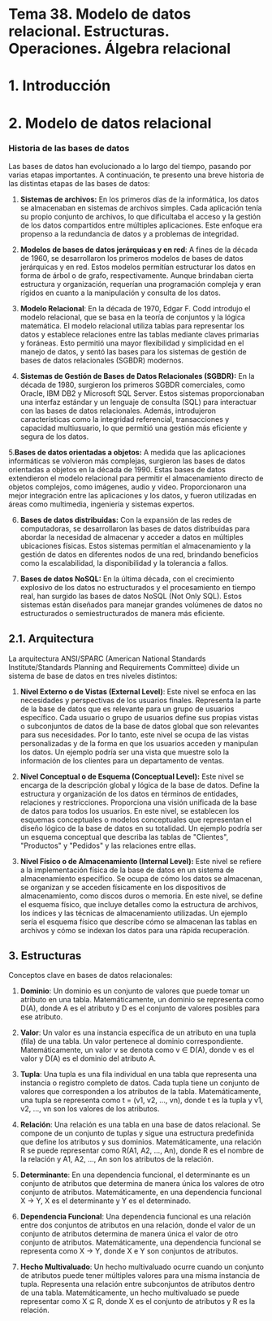 # Tema 38. Modelo de datos relacional. Estructuras. Operaciones. Álgebra relacional
# 1. Introducción
# 2. Modelo de datos relacional
### Historia de las bases de datos

Las bases de datos han evolucionado a lo largo del tiempo, pasando por varias etapas importantes. A continuación, te presento una breve historia de las distintas etapas de las bases de datos:

1. **Sistemas de archivos:** En los primeros días de la informática, los datos se almacenaban en sistemas de archivos simples. Cada aplicación tenía su propio conjunto de archivos, lo que dificultaba el acceso y la gestión de los datos compartidos entre múltiples aplicaciones. Este enfoque era propenso a la redundancia de datos y a problemas de integridad.

2. **Modelos de bases de datos jerárquicas y en red**: A fines de la década de 1960, se desarrollaron los primeros modelos de bases de datos jerárquicas y en red. Estos modelos permitían estructurar los datos en forma de árbol o de grafo, respectivamente. Aunque brindaban cierta estructura y organización, requerían una programación compleja y eran rígidos en cuanto a la manipulación y consulta de los datos.

3. **Modelo Relacional**: En la década de 1970, Edgar F. Codd introdujo el modelo relacional, que se basa en la teoría de conjuntos y la lógica matemática. El modelo relacional utiliza tablas para representar los datos y establece relaciones entre las tablas mediante claves primarias y foráneas. Esto permitió una mayor flexibilidad y simplicidad en el manejo de datos, y sentó las bases para los sistemas de gestión de bases de datos relacionales (SGBDR) modernos.

4. **Sistemas de Gestión de Bases de Datos Relacionales (SGBDR):** En la década de 1980, surgieron los primeros SGBDR comerciales, como Oracle, IBM DB2 y Microsoft SQL Server. Estos sistemas proporcionaban una interfaz estándar y un lenguaje de consulta (SQL) para interactuar con las bases de datos relacionales. Además, introdujeron características como la integridad referencial, transacciones y capacidad multiusuario, lo que permitió una gestión más eficiente y segura de los datos.

5.**Bases de datos orientadas a objetos:** A medida que las aplicaciones informáticas se volvieron más complejas, surgieron las bases de datos orientadas a objetos en la década de 1990. Estas bases de datos extendieron el modelo relacional para permitir el almacenamiento directo de objetos complejos, como imágenes, audio y video. Proporcionaron una mejor integración entre las aplicaciones y los datos, y fueron utilizadas en áreas como multimedia, ingeniería y sistemas expertos.

6. **Bases de datos distribuidas:** Con la expansión de las redes de computadoras, se desarrollaron las bases de datos distribuidas para abordar la necesidad de almacenar y acceder a datos en múltiples ubicaciones físicas. Estos sistemas permitían el almacenamiento y la gestión de datos en diferentes nodos de una red, brindando beneficios como la escalabilidad, la disponibilidad y la tolerancia a fallos.

7. **Bases de datos NoSQL:** En la última década, con el crecimiento explosivo de los datos no estructurados y el procesamiento en tiempo real, han surgido las bases de datos NoSQL (Not Only SQL). Estos sistemas están diseñados para manejar grandes volúmenes de datos no estructurados o semiestructurados de manera más eficiente.

## 2.1. Arquitectura

La arquitectura ANSI/SPARC (American National Standards Institute/Standards Planning and Requirements Committee) divide un sistema de base de datos en tres niveles distintos:

1. **Nivel Externo o de Vistas (External Level)**: Este nivel se enfoca en las necesidades y perspectivas de los usuarios finales. Representa la parte de la base de datos que es relevante para un grupo de usuarios específico. Cada usuario o grupo de usuarios define sus propias vistas o subconjuntos de datos de la base de datos global que son relevantes para sus necesidades. Por lo tanto, este nivel se ocupa de las vistas personalizadas y de la forma en que los usuarios acceden y manipulan los datos. Un ejemplo podría ser una vista que muestre solo la información de los clientes para un departamento de ventas.

2. **Nivel Conceptual o de Esquema (Conceptual Level):** Este nivel se encarga de la descripción global y lógica de la base de datos. Define la estructura y organización de los datos en términos de entidades, relaciones y restricciones. Proporciona una visión unificada de la base de datos para todos los usuarios. En este nivel, se establecen los esquemas conceptuales o modelos conceptuales que representan el diseño lógico de la base de datos en su totalidad. Un ejemplo podría ser un esquema conceptual que describa las tablas de "Clientes", "Productos" y "Pedidos" y las relaciones entre ellas.

3. **Nivel Físico o de Almacenamiento (Internal Level):** Este nivel se refiere a la implementación física de la base de datos en un sistema de almacenamiento específico. Se ocupa de cómo los datos se almacenan, se organizan y se acceden físicamente en los dispositivos de almacenamiento, como discos duros o memoria. En este nivel, se define el esquema físico, que incluye detalles como la estructura de archivos, los índices y las técnicas de almacenamiento utilizadas. Un ejemplo sería el esquema físico que describe cómo se almacenan las tablas en archivos y cómo se indexan los datos para una rápida recuperación.

## 3. Estructuras

Conceptos clave en bases de datos relacionales:

1. **Dominio**: Un dominio es un conjunto de valores que puede tomar un atributo en una tabla. Matemáticamente, un dominio se representa como D(A), donde A es el atributo y D es el conjunto de valores posibles para ese atributo.

2. **Valor**: Un valor es una instancia específica de un atributo en una tupla (fila) de una tabla. Un valor pertenece al dominio correspondiente. Matemáticamente, un valor v se denota como v ∈ D(A), donde v es el valor y D(A) es el dominio del atributo A.

3. **Tupla**: Una tupla es una fila individual en una tabla que representa una instancia o registro completo de datos. Cada tupla tiene un conjunto de valores que corresponden a los atributos de la tabla. Matemáticamente, una tupla se representa como t = (v1, v2, ..., vn), donde t es la tupla y v1, v2, ..., vn son los valores de los atributos.

4. **Relación**: Una relación es una tabla en una base de datos relacional. Se compone de un conjunto de tuplas y sigue una estructura predefinida que define los atributos y sus dominios. Matemáticamente, una relación R se puede representar como R(A1, A2, ..., An), donde R es el nombre de la relación y A1, A2, ..., An son los atributos de la relación.

5. **Determinante**: En una dependencia funcional, el determinante es un conjunto de atributos que determina de manera única los valores de otro conjunto de atributos. Matemáticamente, en una dependencia funcional X → Y, X es el determinante y Y es el determinado.

6. **Dependencia Funcional**: Una dependencia funcional es una relación entre dos conjuntos de atributos en una relación, donde el valor de un conjunto de atributos determina de manera única el valor de otro conjunto de atributos. Matemáticamente, una dependencia funcional se representa como X → Y, donde X e Y son conjuntos de atributos.

7. **Hecho Multivaluado**: Un hecho multivaluado ocurre cuando un conjunto de atributos puede tener múltiples valores para una misma instancia de tupla. Representa una relación entre subconjuntos de atributos dentro de una tabla. Matemáticamente, un hecho multivaluado se puede representar como X ⊆ R, donde X es el conjunto de atributos y R es la relación.
